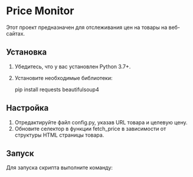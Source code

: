 # Price Monitor

Этот проект предназначен для отслеживания цен на товары на веб-сайтах.

## Установка

1. Убедитесь, что у вас установлен Python 3.7+.
2. Установите необходимые библиотеки:
   
   pip install requests beautifulsoup4
   
## Настройка

1. Отредактируйте файл config.py, указав URL товара и целевую цену.
2. Обновите селектор в функции fetch_price в зависимости от структуры HTML страницы товара.

## Запуск

Для запуска скрипта выполните команду:

